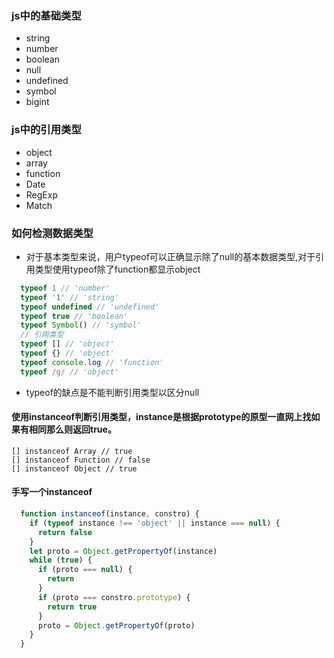 ### js中的基础类型
* string
* number
* boolean
* null
* undefined
* symbol
* bigint
### js中的引用类型
* object
* array
* function
* Date
* RegExp
* Match
### 如何检测数据类型
* 对于基本类型来说，用户typeof可以正确显示除了null的基本数据类型,对于引用类型使用typeof除了function都显示object
``` js
  typeof 1 // 'number'
  typeof '1' // 'string'
  typeof undefined // 'undefined'
  typeof true // 'boolean'
  typeof Symbol() // 'symbol'
  // 引用类型
  typeof [] // 'object'
  typeof {} // 'object'
  typeof console.log // 'function'
  typeof /g/ // 'object'
```
* typeof的缺点是不能判断引用类型以区分null
#### 使用instanceof判断引用类型，instance是根据prototype的原型一直网上找如果有相同那么则返回true。
```
[] instanceof Array // true
[] instanceof Function // false
[] instanceof Object // true
```
#### 手写一个instanceof
``` js
  function instanceof(instance, constro) {
    if (typeof instance !== 'object' || instance === null) {
      return false
    }
    let proto = Object.getPropertyOf(instance)
    while (true) {
      if (proto === null) {
        return
      }
      if (proto === constro.prototype) {
        return true
      }
      proto = Object.getPropertyOf(proto)
    }
  }
```

